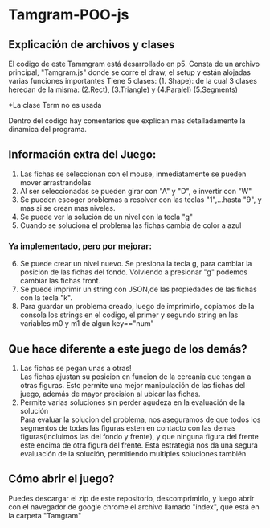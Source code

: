 # Tamgram-POO-js

## Explicación de archivos y clases

El codigo de este Tammgram está desarrollado en p5.
Consta de un archivo principal, "Tamgram.js" donde se corre el draw, el setup y están alojadas varias funciones importantes
Tiene 5 clases:
(1. Shape): de la cual 3 clases heredan de la misma: (2.Rect), (3.Triangle) y (4.Paralel)
(5.Segments)

*La clase Term no es usada

Dentro del codigo hay comentarios que explican mas detalladamente la dinamica del programa.


## Información extra del Juego:

1. Las fichas se seleccionan con el mouse, inmediatamente se pueden mover arrastrandolas
2. Al ser seleccionadas se pueden girar con "A" y "D", e invertir con "W"
3. Se pueden escoger problemas a resolver con las teclas "1",...hasta "9", y mas si se crean mas niveles.
4. Se puede ver la solución de un nivel con la tecla "g"
5. Cuando se soluciona el problema las fichas cambia de color a azul  
### Ya implementado, pero por mejorar:  
6. Se puede crear un nivel nuevo. Se presiona la tecla g, para cambiar la posicion de las fichas del fondo. Volviendo a presionar "g" podemos cambiar las fichas front.
7. Se puede imprimir un string con JSON,de las propiedades de las fichas con la tecla "k".
8. Para guardar un problema creado, luego de imprimirlo, copiamos de la consola los strings en el codigo, el primer y segundo string en las variables m0 y m1 de algun key=="num"

## Que hace diferente a este juego de los demás?  
1. Las fichas se pegan unas a otras!  
Las fichas ajustan su posicion en funcion de la cercania que tengan a otras figuras. Esto permite una mejor manipulación de las fichas del juego, además de mayor precision al ubicar las fichas. 
2. Permite varias soluciones sin perder agudeza en la evaluación de la solución  
Para evaluar la solucion del problema, nos aseguramos de que todos los segmentos de todas las figuras esten en contacto con las demas figuras(incluimos las del fondo y frente), y que ninguna figura del frente este encima de otra figura del frente. Esta estrategia nos da una segura evaluación de la solución, permitiendo multiples soluciones también

## Cómo abrir el juego?  
Puedes descargar el zip de este repositorio, descomprimirlo, y luego abrir con el navegador de google chrome el archivo llamado "index", que está en la carpeta "Tamgram"





